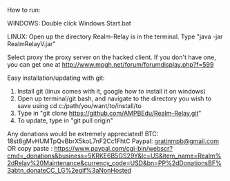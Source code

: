 How to run:

WINDOWS:
Double click Windows Start.bat

LINUX:
Open up the directory Realm-Relay is in the terminal.
Type "java -jar RealmRelayV<insert version here>.jar"

Select proxy the proxy server on the hacked client. If you don't have one,
you can get one at http://www.mpgh.net/forum/forumdisplay.php?f=599

Easy installation/updating with git:
1. Install git (linux comes with it, google how to install it on windows)
2. Open up terminal/git bash, and navigate to the directory you wish to save using cd c:/path/you/want/to/install/to
3. Type in "git clone https://github.com/AMPBEdu/Realm-Relay.git"
4. To update, type in "git pull origin"

Any donations would be extremely appreciated!
BTC: 18st8gMvHUMTpQvBbrX5koL7nF2Cc1FhtC
Paypal: gratinmpb@gmail.com OR copy paste : https://www.paypal.com/cgi-bin/webscr?cmd=_donations&business=5KRKE6B5GS29Y&lc=US&item_name=Realm%2dRelay%20Maintenance&currency_code=USD&bn=PP%2dDonationsBF%3abtn_donateCC_LG%2egif%3aNonHosted
